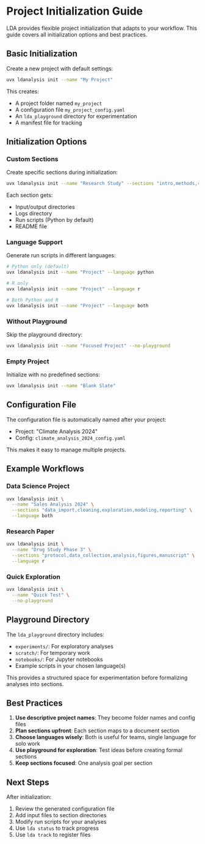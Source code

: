 # Project Initialization Guide

LDA provides flexible project initialization that adapts to your workflow. This guide covers all initialization options and best practices.

## Basic Initialization

Create a new project with default settings:

```bash
uvx ldanalysis init --name "My Project"
```

This creates:
- A project folder named `my_project`
- A configuration file `my_project_config.yaml`
- An `lda_playground` directory for experimentation
- A manifest file for tracking

## Initialization Options

### Custom Sections

Create specific sections during initialization:

```bash
uvx ldanalysis init --name "Research Study" --sections "intro,methods,results,discussion"
```

Each section gets:
- Input/output directories
- Logs directory
- Run scripts (Python by default)
- README file

### Language Support

Generate run scripts in different languages:

```bash
# Python only (default)
uvx ldanalysis init --name "Project" --language python

# R only
uvx ldanalysis init --name "Project" --language r

# Both Python and R
uvx ldanalysis init --name "Project" --language both
```

### Without Playground

Skip the playground directory:

```bash
uvx ldanalysis init --name "Focused Project" --no-playground
```

### Empty Project

Initialize with no predefined sections:

```bash
uvx ldanalysis init --name "Blank Slate"
```

## Configuration File

The configuration file is automatically named after your project:
- Project: "Climate Analysis 2024"
- Config: `climate_analysis_2024_config.yaml`

This makes it easy to manage multiple projects.

## Example Workflows

### Data Science Project

```bash
uvx ldanalysis init \
  --name "Sales Analysis 2024" \
  --sections "data_import,cleaning,exploration,modeling,reporting" \
  --language both
```

### Research Paper

```bash
uvx ldanalysis init \
  --name "Drug Study Phase 3" \
  --sections "protocol,data_collection,analysis,figures,manuscript" \
  --language r
```

### Quick Exploration

```bash
uvx ldanalysis init \
  --name "Quick Test" \
  --no-playground
```

## Playground Directory

The `lda_playground` directory includes:
- `experiments/`: For exploratory analyses
- `scratch/`: For temporary work
- `notebooks/`: For Jupyter notebooks
- Example scripts in your chosen language(s)

This provides a structured space for experimentation before formalizing analyses into sections.

## Best Practices

1. **Use descriptive project names**: They become folder names and config files
2. **Plan sections upfront**: Each section maps to a document section
3. **Choose languages wisely**: Both is useful for teams, single language for solo work
4. **Use playground for exploration**: Test ideas before creating formal sections
5. **Keep sections focused**: One analysis goal per section

## Next Steps

After initialization:
1. Review the generated configuration file
2. Add input files to section directories
3. Modify run scripts for your analyses
4. Use `lda status` to track progress
5. Use `lda track` to register files